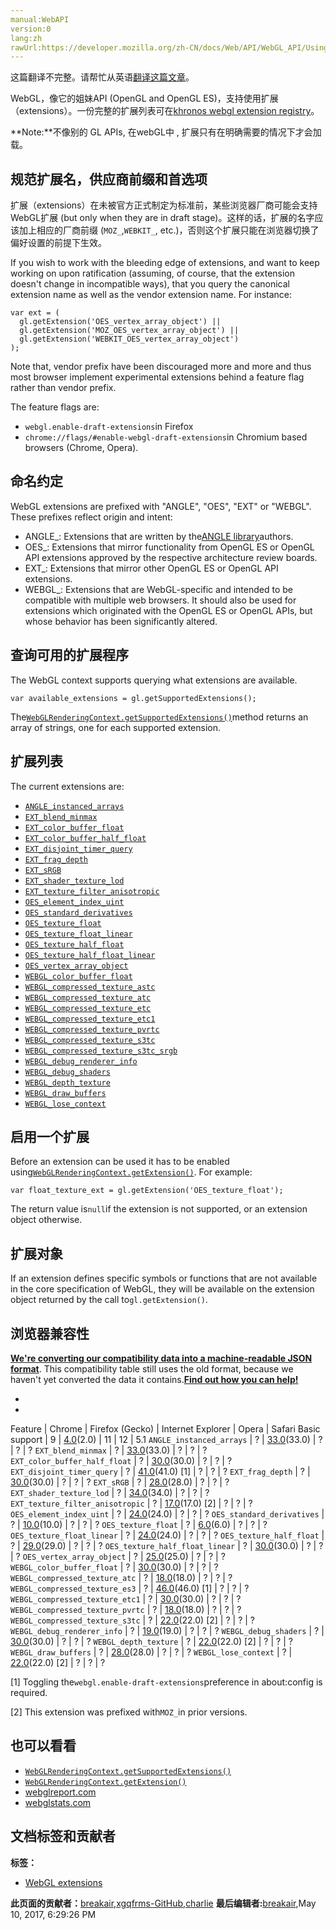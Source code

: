 ```yaml
---
manual:WebAPI
version:0
lang:zh
rawUrl:https://developer.mozilla.org/zh-CN/docs/Web/API/WebGL_API/Using_Extensions
---
```




这篇翻译不完整。请帮忙从英语[翻译这篇文章](%22097 "")。






WebGL，像它的姐妹API (OpenGL and OpenGL ES)，支持使用扩展（extensions）。一份完整的扩展列表可在[khronos webgl extension registry](%22098 "")。

**Note:**不像别的 GL APIs, 在webGL中 , 扩展只有在明确需要的情况下才会加载。

## 规范扩展名，供应商前缀和首选项<a name="规范扩展名，供应商前缀和首选项"></a>


扩展（extensions）在未被官方正式制定为标准前，某些浏览器厂商可能会支持WebGL扩展 (but only when they are in draft stage)。这样的话，扩展的名字应该加上相应的厂商前缀 (`MOZ_`,`WEBKIT_`, etc.)，否则这个扩展只能在浏览器切换了偏好设置的前提下生效。



If you wish to work with the bleeding edge of extensions, and want to keep working on upon ratification (assuming, of course, that the extension doesn&#39;t change in incompatible ways), that you query the canonical extension name as well as the vendor extension name. For instance:


```
var ext = (
  gl.getExtension('OES_vertex_array_object') ||
  gl.getExtension('MOZ_OES_vertex_array_object') ||
  gl.getExtension('WEBKIT_OES_vertex_array_object')
);
```


Note that, vendor prefix have been discouraged more and more and thus most browser implement experimental extensions behind a feature flag rather than vendor prefix.



The feature flags are:


* `webgl.enable-draft-extensions`in Firefox
* `chrome://flags/#enable-webgl-draft-extensions`in Chromium based browsers (Chrome, Opera).

## 命名约定<a name="命名约定"></a>


WebGL extensions are prefixed with &quot;ANGLE&quot;, &quot;OES&quot;, &quot;EXT&quot; or &quot;WEBGL&quot;. These prefixes reflect origin and intent:


* ANGLE_: Extensions that are written by the[ANGLE library](%22099 "")authors.
* OES_: Extensions that mirror functionality from OpenGL ES or OpenGL API extensions approved by the respective architecture review boards.
* EXT_: Extensions that mirror other OpenGL ES or OpenGL API extensions.
* WEBGL_: Extensions that are WebGL-specific and intended to be compatible with multiple web browsers. It should also be used for extensions which originated with the OpenGL ES or OpenGL APIs, but whose behavior has been significantly altered.

## 查询可用的扩展程序<a name="查询可用的扩展程序"></a>


The WebGL context supports querying what extensions are available.


```
var available_extensions = gl.getSupportedExtensions();
```


The[`WebGLRenderingContext.getSupportedExtensions()`](%20760 "这个 WebGLRenderingContext.getSupportedExtensions() 方法返回一个所有的支持WebGL 扩展的列表。")method returns an array of strings, one for each supported extension.


## 扩展列表<a name="扩展列表"></a>


The current extensions are:


* [`ANGLE_instanced_arrays`](%14050 "The ANGLE_instanced_arrays extension is part of the WebGL API and allows to draw the same object, or groups of similar objects multiple times, if they share the same vertex data, primitive count and type.")
* [`EXT_blend_minmax`](%9900 "The EXT_blend_minmax extension is part of the WebGL API and extends blending capabilities by adding two new blend equations: the minimum or maximum color components of the source and destination colors.")
* [`EXT_color_buffer_float`](%9919 "The EXT_color_buffer_float extension is part of WebGL and adds the ability to render a variety of floating point formats.")
* [`EXT_color_buffer_half_float`](%9921 "The EXT_color_buffer_half_float extension is part of the WebGL API and adds the ability to render to 16-bit floating-point color buffers.")
* [`EXT_disjoint_timer_query`](%9963 "The EXT_disjoint_timer_query extension is part of the WebGL API and provides a way to measure the duration of a set of GL commands, without stalling the rendering pipeline.")
* [`EXT_frag_depth`](%10039 "The EXT_frag_depth extension is part of the WebGL API and enables to set a depth value of a fragment from within the fragment shader.")
* [`EXT_sRGB`](%10056 "The EXT_sRGB extension is part of the WebGL API and adds sRGB support to textures and framebuffer objects.")
* [`EXT_shader_texture_lod`](%10096 "The EXT_shader_texture_lod extension is part of the WebGL API and adds additional texture functions to the OpenGL ES Shading Language which provide the shader writer with explicit control of LOD (Level of detail).")
* [`EXT_texture_filter_anisotropic`](%10122 "The EXT_texture_filter_anisotropic extension is part of the WebGL API and exposes two constants for anisotropic filtering (AF).")
* [`OES_element_index_uint`](%15736 "The OES_element_index_uint extension is part of the WebGL API and adds support for gl.UNSIGNED_INT types to WebGLRenderingContext.drawElements().")
* [`OES_standard_derivatives`](%10114 "The OES_standard_derivatives extension is part of the WebGL API and adds the GLSL derivative functions dFdx, dFdy, and fwidth.")
* [`OES_texture_float`](%15743 "The OES_texture_float extension is part of the WebGL API and exposes floating-point pixel types for textures.")
* [`OES_texture_float_linear`](%15745 "The OES_texture_float_linear extension is part of the WebGL API and allows linear filtering with floating-point pixel types for textures.")
* [`OES_texture_half_float`](%9940 "The OES_texture_half_float extension is part of the WebGL API and adds texture formats with 16- (aka half float) and 32-bit floating-point components.")
* [`OES_texture_half_float_linear`](%15747 "The OES_texture_half_float_linear extension is part of the WebGL API and allows linear filtering with half floating-point pixel types for textures.")
* [`OES_vertex_array_object`](%15757 "The OES_vertex_array_object extension is part of the WebGL API and provides vertex array objects (VAOs) which encapsulate vertex array states. These objects keep pointers to vertex data and provide names for different sets of vertex data.")
* [`WEBGL_color_buffer_float`](%9923 "The WEBGL_color_buffer_float extension is part of the WebGL API and adds the ability to render to 32-bit floating-point color buffers.")
* [`WEBGL_compressed_texture_astc`](%19843 "The WEBGL_compressed_texture_astc extension is part of the WebGL API and exposes Adaptive Scalable Texture Compression (ASTC) compressed texture formats to WebGL.")
* [`WEBGL_compressed_texture_atc`](%19896 "The WEBGL_compressed_texture_atc extension is part of the WebGL API and exposes 3 ATC compressed texture formats. ATC is a proprietary compression algorithm for compressing textures on handheld devices.")
* [`WEBGL_compressed_texture_etc`](%19909 "The WEBGL_compressed_texture_etc extension is part of the WebGL API and exposes 10 ETC/EAC compressed texture formats.")
* [`WEBGL_compressed_texture_etc1`](%19924 "The WEBGL_compressed_texture_etc1 extension is part of the WebGL API and exposes the ETC1 compressed texture format.")
* [`WEBGL_compressed_texture_pvrtc`](%19965 "The WEBGL_compressed_texture_pvrtc extension is part of the WebGL API and exposes four PVRTC compressed texture formats.")
* [`WEBGL_compressed_texture_s3tc`](%19986 "The WEBGL_compressed_texture_s3tc extension is part of the WebGL API and exposes four S3TC compressed texture formats.")
* [`WEBGL_compressed_texture_s3tc_srgb`](%20019 "The WEBGL_compressed_texture_s3tc_srgb extension is part of the WebGL API and exposes four S3TC compressed texture formats for the sRGB colorspace.")
* [`WEBGL_debug_renderer_info`](%20043 "The WEBGL_debug_renderer_info extension is part of the WebGL API and exposes two constants with information about the graphics driver for debugging purposes.")
* [`WEBGL_debug_shaders`](%20057 "The WEBGL_debug_shaders extension is part of the WebGL API and exposes a method to debug shaders from privileged contexts.")
* [`WEBGL_depth_texture`](%20089 "The WEBGL_depth_texture extension is part of the WebGL API and defines 2D depth and depth-stencil textures.")
* [`WEBGL_draw_buffers`](%20128 "The WEBGL_draw_buffers extension is part of the WebGL API and enables a fragment shader to write to several textures, which is useful for deferred shading, for example.")
* [`WEBGL_lose_context`](%20160 "The WEBGL_lose_context extension is part of the WebGL API and exposes functions to simulate losing and restoring a WebGLRenderingContext.")


## 启用一个扩展<a name="启用一个扩展"></a>


Before an extension can be used it has to be enabled using[`WebGLRenderingContext.getExtension()`](%3333 "此页面仍未被本地化, 期待您的翻译!"). For example:


```
var float_texture_ext = gl.getExtension('OES_texture_float');
```


The return value is`null`if the extension is not supported, or an extension object otherwise.


## 扩展对象<a name="扩展对象"></a>


If an extension defines specific symbols or functions that are not available in the core specification of WebGL, they will be available on the extension object returned by the call to`gl.getExtension()`.


## 浏览器兼容性<a name="浏览器兼容性"></a>


**[We&#39;re converting our compatibility data into a machine-readable JSON format](%3344 "")**. This compatibility table still uses the old format, because we haven&#39;t yet converted the data it contains.**[Find out how you can help!](%3392 "")**


* 
* 
Feature | Chrome | Firefox (Gecko) | Internet Explorer | Opera | Safari 
Basic support | 9 | [4.0](%3678 "Released on 2011-03-22.")(2.0) | 11 | 12 | 5.1 
`ANGLE_instanced_arrays` | ? | [33.0](%4745 "Released on 2014-10-14.")(33.0) | ? | ? | ? 
`EXT_blend_minmax` | ? | [33.0](%4745 "Released on 2014-10-14.")(33.0) | ? | ? | ? 
`EXT_color_buffer_half_float` | ? | [30.0](%3680 "Released on 2014-06-10.")(30.0) | ? | ? | ? 
`EXT_disjoint_timer_query` | ? | [41.0](%4735 "Released on 2015-09-22.")(41.0) [1] | ? | ? | ? 
`EXT_frag_depth` | ? | [30.0](%3680 "Released on 2014-06-10.")(30.0) | ? | ? | ? 
`EXT_sRGB` | ? | [28.0](%13502 "Released on 2014-03-18.")(28.0) | ? | ? | ? 
`EXT_shader_texture_lod` | ? | [34.0](%5158 "Released on 2014-12-01.")(34.0) | ? | ? | ? 
`EXT_texture_filter_anisotropic` | ? | [17.0](%4670 "Released on 2012-11-20.")(17.0) [2] | ? | ? | ? 
`OES_element_index_uint` | ? | [24.0](%4943 "Released on 2013-09-17.")(24.0) | ? | ? | ? 
`OES_standard_derivatives` | ? | [10.0](%4097 "Released on 2012-01-31.")(10.0) | ? | ? | ? 
`OES_texture_float` | ? | [6.0](%3569 "Released on 2011-08-16.")(6.0) | ? | ? | ? 
`OES_texture_float_linear` | ? | [24.0](%4943 "Released on 2013-09-17.")(24.0) | ? | ? | ? 
`OES_texture_half_float` | ? | [29.0](%6948 "Released on 2014-04-29.")(29.0) | ? | ? | ? 
`OES_texture_half_float_linear` | ? | [30.0](%3680 "Released on 2014-06-10.")(30.0) | ? | ? | ? 
`OES_vertex_array_object` | ? | [25.0](%3679 "Released on 2013-10-29.")(25.0) | ? | ? | ? 
`WEBGL_color_buffer_float` | ? | [30.0](%3680 "Released on 2014-06-10.")(30.0) | ? | ? | ? 
`WEBGL_compressed_texture_atc` | ? | [18.0](%12622 "Released on 2013-01-08.")(18.0) | ? | ? | ? 
`WEBGL_compressed_texture_es3` | ? | [46.0](%11041 "Released on 2016-04-26.")(46.0) [1] | ? | ? | ? 
`WEBGL_compressed_texture_etc1` | ? | [30.0](%3680 "Released on 2014-06-10.")(30.0) | ? | ? | ? 
`WEBGL_compressed_texture_pvrtc` | ? | [18.0](%12622 "Released on 2013-01-08.")(18.0) | ? | ? | ? 
`WEBGL_compressed_texture_s3tc` | ? | [22.0](%4422 "Released on 2013-06-25.")(22.0) [2] | ? | ? | ? 
`WEBGL_debug_renderer_info` | ? | [19.0](%4553 "Released on 2013-02-19.")(19.0) | ? | ? | ? 
`WEBGL_debug_shaders` | ? | [30.0](%3680 "Released on 2014-06-10.")(30.0) | ? | ? | ? 
`WEBGL_depth_texture` | ? | [22.0](%4422 "Released on 2013-06-25.")(22.0) [2] | ? | ? | ? 
`WEBGL_draw_buffers` | ? | [28.0](%13502 "Released on 2014-03-18.")(28.0) | ? | ? | ? 
`WEBGL_lose_context` | ? | [22.0](%4422 "Released on 2013-06-25.")(22.0) [2] | ? | ? | ? 





[1] Toggling the`webgl.enable-draft-extensions`preference in about:config is required.



[2] This extension was prefixed with`MOZ_`in prior versions.


## 也可以看看<a name="也可以看看"></a>

* [`WebGLRenderingContext.getSupportedExtensions()`](%20760 "这个 WebGLRenderingContext.getSupportedExtensions() 方法返回一个所有的支持WebGL 扩展的列表。")
* [`WebGLRenderingContext.getExtension()`](%3333 "此页面仍未被本地化, 期待您的翻译!")
* [webglreport.com](%22073 "")
* [webglstats.com](%22024 "")



## 文档标签和贡献者
**标签：**
* [WebGL extensions](%10116 "")

**此页面的贡献者：**[breakair](%3350 ""),[xgqfrms-GitHub](%57 ""),[charlie](%11056 "")
**最后编辑者:**[breakair](%3350 ""),<time>May 10, 2017, 6:29:26 PM</time>


